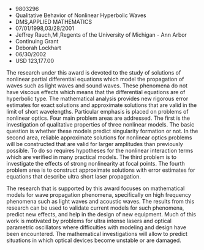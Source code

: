 
* 9803296
* Qualitative Behavior of Nonlinear Hyperbolic Waves
* DMS,APPLIED MATHEMATICS
* 07/01/1998,03/28/2001
* Jeffrey Rauch,MI,Regents of the University of Michigan - Ann Arbor
* Continuing Grant
* Deborah Lockhart
* 06/30/2002
* USD 123,177.00

The research under this award is devoted to the study of solutions of nonlinear
partial differential equations which model the propagation of waves such as
light waves and sound waves. These phenomena do not have viscous effects which
means that the differential equations are of hyperbolic type. The mathematical
analysis provides new rigorous error estimates for exact solutions and
approximate solutions that are valid in the limit of short wavelengths.
Particular emphasis is placed on problems of nonlinear optics. Four main problem
areas are addressed. The first is the investigation of qualitative properties of
three nonlinear models. The basic question is whether these models predict
singularity formation or not. In the second area, reliable approximate solutions
for nonlinear optics problems will be constructed that are valid for larger
amplitudes than previously possible. To do so requires hypotheses for the
nonlinear interaction terms which are verified in many practical models. The
third problem is to investigate the effects of strong nonlinearity at focal
points. The fourth problem area is to construct approximate solutions with error
estimates for equations that describe ultra short laser propagation.

The research that is supported by this award focuses on mathematical models for
wave propagation phenomena, specifically on high frequency phenomena such as
light waves and acoustic waves. The results from this research can be used to
validate current models for such phenomena, predict new effects, and help in the
design of new equipment. Much of this work is motivated by problems for ultra
intense lasers and optical parametric oscillators where difficulties with
modeling and design have been encountered. The mathematical investigations will
allow to predict situations in which optical devices become unstable or are
damaged.



